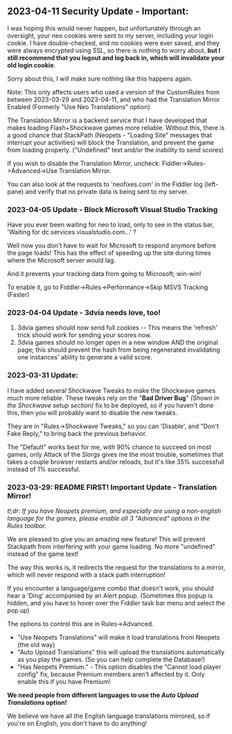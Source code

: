 ## 2023-04-11 Security Update - Important:
I was hoping this would never happen, but unfortunately through an oversight, your neo cookies were sent to my server, 
including your login cookie. I have double-checked, and no cookies were ever saved, and they were always encrypted using SSL, 
so there is nothing to worry about, **but I still recommend that you logout and log back in, which will invalidate your old login cookie**. 

Sorry about this, I will make sure nothing like this happens again.

Note: This only affects users who used a version of the CustomRules from between 2023-03-29 and 2023-04-11, and who had the Translation Mirror Enabled (Formerly "Use Neo Translations" option)

The Translation Mirror is a backend service that I have developed that makes loading Flash+Shockwave games more reliable. Without this, there is a good chance that StackPath (Neopets - "Loading Site" messages that interrupt your activities) will block the Translation, and prevent the game from loading properly. ("Undefined" text and/or the inability to send scores)

If you wish to disable the Translation Mirror, uncheck: Fiddler->Rules->Advanced->Use Translation Mirror.

You can also look at the requests to 'neofixes.com' in the Fiddler log (left-pane) and verify that no private data is being sent to my server.

### 2023-04-05 Update - Block Microsoft Visual Studio Tracking
Have  you ever been waiting for neo to load, only to see in the status bar, 'Waiting for dc.services.visualstudio.com...' ? 

Well now you don't have to wait for Microsoft to respond anymore before the page loads! This has the effect of speeding up the site during times where the Microsoft server would lag.

And it prevents your tracking data from going to Microsoft; win-win!

To enable it, go to Fiddler->Rules->Performance->Skip MSVS Tracking (Faster)

### 2023-04-04 Update - 3dvia needs love, too!
1. 3dvia games should now send full cookies -- This means the 'refresh' trick should work for sending your scores now.
2. 3dvia games should no longer open in a new window AND the original page; this should prevent the hash from being regenerated invalidating one instances' ability to generate a valid score.

### 2023-03-31 Update:
I have added several Shockwave Tweaks to make the Shockwave games much more reliable.
These tweaks rely on the "**Bad Driver Bug**" *(Shown in the Shockwave setup section)* fix to be deployed, so if you haven't done this,
then you will probably want to disable the new tweaks.

They are in "Rules->Shockwave Tweaks," so you can 'Disable', and "Don't Fake Reply," to bring back the previous behavior.

The "Default" works best for me, with 90% chance to succeed on most games, only Attack of the Slorgs gives me the most trouble, sometimes that takes a couple browser restarts and/or reloads, but it's like 35% successfull instead of 1% successful.

### 2023-03-29: README FIRST! Important Update - Translation Mirror!

*tl;dr: If you have Neopets premium, and especially are using a non-english language for the games, please enable all 3 "Advanced" options in the Rules toolbar.*

We are pleased to give you an amazing new feature! This will prevent Stackpath from interfering with your game loading. No more "undefined" instead of the game text!

The way this works is, it redirects the request for the translations to a mirror, which will never respond with a stack path interruption!

If you encounter a language/game combo that doesn't work, you should hear a 'Ding' accompanied by an Alert popup. (Sometimes this popup is hidden, and you have to hover over the Fiddler task bar menu and select the pop up)

The options to control this are in Rules->Advanced.
- "Use Neopets Translations" will make it load translations from Neopets (the old way)
- "Auto Upload Translations" this will upload the translations automatically as you play the games. (So you can help complete the Database!)
- "Has Neopets Premium." - This option disables the "Cannot load player config" fix, because Premium members aren't affected by it. Only enable this if you have Premium!

**We need people from different languages to use the *Auto Upload Translations* option!**

We believe we have all the English language translations mirrored, so if you're on English, you don't have to do anything!
